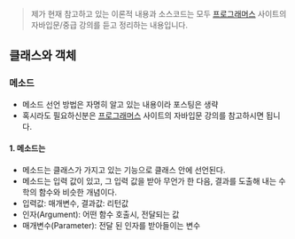 > 제가 현재 참고하고 있는 이론적 내용과 소스코드는 모두 [프로그래머스]( https://programmers.co.kr/learn ) 사이트의 자바입문/중급 강의를 듣고 정리하는 내용입니다. 



## 클래스와 객체

### 메소드

- 메소드 선언 방법은 자명히 알고 있는 내용이라 포스팅은 생략
- 혹시라도 필요하신분은 [프로그래머스]( https://programmers.co.kr/learn ) 사이트의 자바입문 강의를 참고하시면 됩니다.



#### 1. 메소드는

- 메소드는 클래스가 가지고 있는 기능으로 클래스 안에 선언된다.
- 메소드는 입력 값이 있고, 그 입력 값을 받아 무언가 한 다음, 결과를 도출해 내는 수학의 함수와 비슷한 개념이다.
- 입력값: 매개변수, 결과값: 리턴값
- 인자(Argument): 어떤 함수 호출시, 전달되는 값
- 매개변수(Parameter): 전달 된 인자를 받아들이는 변수
